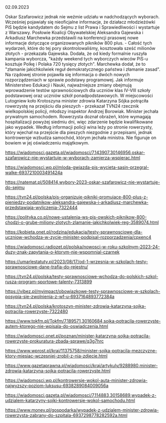 02.09.2023

Oskar Szafarowicz jednak nie weźmie udziału w nadchodzących wyborach. Wcześniej pojawiały się nieoficjalne informacje, że działacz młodzieżówki PiS będzie kandydatem do Sejmu z list Prawa i Sprawiedliwości i wystartuje z Warszawy. Posłowie Koalicji Obywatelskiej Aleksandra Gajewska i Arkadiusz Marchewka przedstawili na konferencji prasowej nowe informacje dotyczące organizowanych pikników 800 plus. - Całość tych wydarzeń, które do tej pory skontrolowaliśmy, kosztowała sześć milionów złotych - przekazała Gajewska. Dodała, że od kiedy formalnie ruszyła kampania wyborcza, "każdy weekend tych wyborczych wieców PiS-u kosztuje Polkę i Polaka 720 tysięcy złotych". Marchewka dodał, że to "złamanie jakichkolwiek reguł demokratycznego państwa i złamanie zasad". Na rządowej stronie pojawiła się informacja o dwóch nowych rozporządzeniach w sprawie podstawy programowej. Jak informuje Ministerstwo Edukacji i Nauki, najważniejsze zmiany obejmują wprowadzenie testów sprawnościowych dla uczniów klas IV-VIII szkoły podstawowej oraz uczniów szkół ponadpodstawowych. W miejscowości Lutogniew koło Krotoszyna minister zdrowia Katarzyna Sójka potrąciła rowerzystę na przejściu dla pieszych - przekazał TVN24 rzecznik wielkopolskiej policji, młodszy inspektor Andrzej Borowiak. Minister jechała prywatnym samochodem. Rowerzysta doznał obrażeń, które wymagają hospitalizacji powyżej siedmiu dni, więc zdarzenie będzie kwalifikowane jako wypadek. Według informacji policji wina leży po stronie rowerzysty, który wjechał na przejście dla pieszych niezgodnie z przepisami, jednak kontrowersje wzbudza samochód, którym jechała ministra. Nie figuruje on bowiem w jej oświadczeniu majątkowym.

https://wiadomosci.gazeta.pl/wiadomosci/7,143907,30146956,oskar-szafarowicz-nie-wystartuje-w-wyborach-zamierza-wspierac.html

https://wiadomosci.wp.pl/mloda-gwiazda-pis-wycieta-sasin-przegral-walke-6937210003491424a

https://natemat.pl/508414,wybory-2023-oskar-szafarowicz-nie-wystartuje-do-sejmu

https://tvn24.pl/polska/pis-organizuje-pikniki-promujace-800-plus-z-pieniedzy-podatnikow-aleksandra-gajewska-i-arkadiusz-marchewka-przedstawiaja-wyliczenia-7322444

https://polityka.co.pl/nowe-ustalenia-ws-pis-owskich-piknikow-800-chodzi-o-grube-miliony-zlotych-zlamanie-jakichkolwiek-reg-3589074.html

https://kobieta.onet.pl/rodzina/edukacja/testy-sprawnosciowe-dla-uczniow-wchodza-w-zycie-minister-podpisal-rozporzadzenia/cpxenc4

https://wiadomosci.radiozet.pl/polska/nowosci-w-roku-szkolnym-2023-24-duzy-znak-zapytania-o-ktorym-nie-wspomnial-czarnek

https://umarlestatuty.pl/2023/08/17/od-1-wrzesnia-w-szkolach-testy-sprawnosciowe-dane-trafia-do-rejestru/

https://tvn24.pl/polska/testy-sprawnosciowe-wchodza-do-polskich-szkol-rusza-program-sportowe-talenty-7313899

https://vibez.pl/myimpact/obowiazkowe-testy-sprawnosciowe-w-szkolach-posypia-sie-zwolnienia-z-wf-u-6937164893772384a

https://tvn24.pl/polska/krotoszyn-minister-zdrowia-katarzyna-sojka-potracila-rowerzyste-7322480

https://www.tokfm.pl/Tokfm/7,189571,30160684,sojka-potracila-rowerzyste-autem-ktorego-nie-wpisala-do-oswiadczenia.html

https://wiadomosci.onet.pl/poznan/minister-katarzyna-sojka-potracila-rowerzyste-prokuratura-zbada-sprawe/q3g7hrc

https://www.wprost.pl/kraj/11375758/minister-sojka-potracila-mezczyzne-ktory-miesiac-wczesniej-zrobil-z-nia-zdjecie.html

https://www.gazetaprawna.pl/wiadomosci/kraj/artykuly/9288980,minister-zdrowia-katarzyna-sojka-potracila-rowerzyste.html

https://wiadomosci.wp.pl/kontrowersje-wokol-auta-minister-zdrowia-najwyzszy-poziom-luksusu-6938289084009056a

https://wiadomosci.gazeta.pl/wiadomosci/7,114883,30158689,wypadek-z-udzialem-katarzyny-sojki-kontrowersje-wokol-samochodu.html

https://www.money.pl/gospodarka/wypadek-z-udzialem-minister-zdrowia-rowerzysta-zabrany-do-szpitala-6937298778282592a.html